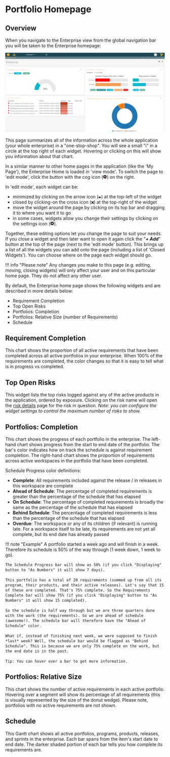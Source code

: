 # Portfolio Homepage

## Overview
When you navigate to the Enterprise view from the global navigation bar you will be taken to the Enterprise homepage:

![](img/enterprise-homepage-1.png)

This page summarizes all of the information across the whole application (your whole enterprise) in a "one-stop-shop". You will see a small "i" in a circle at the top right of each widget. Hovering or clicking on this will show you information about that chart.

In a similar manner to other home pages in the application (like the 'My Page'), the Enterprise Home is loaded in 'view mode'. To switch the page to 'edit mode', click the button with the cog icon (![](img/UserProduct_Management_40.png)) on the right.

In 'edit mode', each widget can be:

- minimized by clicking on the arrow icon (![](img/UserProduct_Management_42.png)) at the top-left of the widget
- closed by clicking-on the cross icon (![](img/UserProduct_Management_43.png)) at the top-right of the widget
- move the widget around the page by clicking on its top bar and dragging it to where you want it to go
- in some cases, widgets allow you change their settings by clicking on the settings icon (![](img/UserProduct_Management_40.png)). 

Together, these editing options let you change the page to suit your needs. If you close a widget and then later want to open it again click the "***+ Add***" button at the top of the page (next to the 'edit mode' button). This brings up a list of all the widgets you can add onto the page (including a list of 'Closed Widgets'). You can choose where on the page each widget should go.

!!! info "Please note"
    Any changes you make to this page (e.g. editing, moving, closing widgets) will only affect your user and on this particular home page. They do not affect any other user.

By default, the Enterprise home page shows the following widgets and are described in more details below:

- Requirement Completion
- Top Open Risks
- Portfolios: Completion
- Portfolios: Relative Size (number of Requirements)
- Schedule

## Requirement Completion
This chart shows the proportion of all active requirements that have been completed across all active portfolios in your enterprise. When 100% of the requirements are completed, the color changes so that it is easy to tell what is in progress vs completed.

## Top Open Risks
This widget lists the top risks logged against any of the active products in the application, ordered by exposure. Clicking on the risk name will open the [risk details](../Risks-Management/#risk-details) page for the risk in question. *Note: you can configure the widget settings to control the maximum number of risks to show.*


## Portfolios: Completion
This chart shows the progress of each portfolio in the enterprise. The left-hand chart shows progress from the start to end date of the portfolio. The bar's color indicates how on track the schedule is against requirement completion. The right-hand chart shows the proportion of requirements across active workspaces in the portfolio that have been completed.

Schedule Progress color definitions:

- **Complete**: All requirements included against the release / in releases in this workspace are complete
- **Ahead of Schedule**: The percentage of completed requirements is greater than the percentage of the schedule that has elapsed
- **On Schedule**: The percentage of completed requirements is broadly the same as the percentage of the schedule that has elapsed
- **Behind Schedule**: The percentage of completed requirements is less than the percentage of the schedule that has elapsed
- **Overdue**: The workspace or any of its children (if relevant) is running late. For a workspace itself to be late, its requirements are not yet all complete, but its end date has already passed

!!! note "Example"
    A portfolio started a week ago and will finish in a week. Therefore its schedule is 50% of the way through (1 week down, 1 week to go). 
    
    The Schedule Progress bar will show as 50% (if you click "Displaying" button to "As Numbers" it will show 7 days). 
    
    This portfolio has a total of 20 requirements (summed up from all its program, their products, and their active releases). Let's say that 15 of these are completed. That's 75% complete. So the Requirements Complete bar will show 75% (if you click "Displaying" button to "As Numbers" it will show 15 completed).

    So the schedule is half way through but we are three quarters done with the work (the requirements). So we are ahead of schedule (awesome!). The schedule bar will therefore have the "Ahead of Schedule" color.

    What if, instead of finishing next week, we were supposed to finish *last* week? Well, the schedule bar would be flagged as "Behind Schedule". This is because we are only 75% complete on the work, but the end date is in the past. 

    Tip: You can hover over a bar to get more information.


## Portfolios: Relative Size
This chart shows the number of active requirements in each active portfolio. Hovering over a segment will show its percentage of all requirements (this is visually represented by the size of the donut wedge). Please note, portfolios with no active requirements are not shown.

## Schedule
This Gantt chart shows all active portfolios, programs, products, releases, and sprints in the enterprise. Each bar spans from the item's start date to end date. The darker shaded portion of each bar tells you how complete its requirements are.